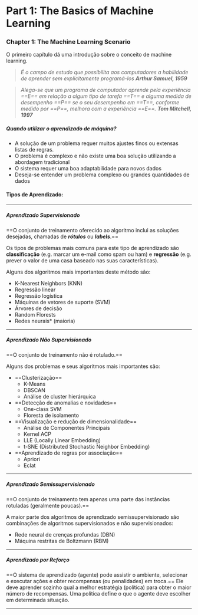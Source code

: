 # Part 1: The Basics of Machine Learning

### Chapter 1: The Machine Learning Scenario

O primeiro capítulo dá uma introdução sobre o conceito de machine learning.

> *É o campo de estudo que possibilita aos computadores a habilidade de aprender sem explicitamente programá-los*
> ***Arthur Samuel, 1959***

> *Alega-se que um programa de computador aprende pela experiência ==E== em relação a algum tipo de tarefa ==T== e alguma medida de desempenho ==P== se o seu desempenho em ==T==, conforme medido por ==P==, melhora com a experiência ==E==.*
> ***Tom Mitchell, 1997***

##### Quando utilizar o aprendizado de máquina?
- A solução de um problema requer muitos ajustes finos ou extensas listas de regras.
- O problema é complexo e não existe uma boa solução utilizando a abordagem tradicional
- O sistema requer uma boa adaptabilidade para novos dados
- Deseja-se entender um problema complexo ou grandes quantidades de dados



#### Tipos de Aprendizado:

---
##### Aprendizado Supervisionado

==O conjunto de treinamento oferecido ao algoritmo inclui as soluções desejadas, chamadas de ***rótulos*** ou ***labels***.==

Os tipos de problemas mais comuns para este tipo de aprendizado são **classificação** (e.g. marcar um e-mail como spam ou ham) e **regressão** (e.g. prever o valor de uma casa baseado nas suas características).

Alguns dos algoritmos mais importantes deste método são:
- K-Nearest Neighbors (KNN)
- Regressão linear
- Regressão logística
- Máquinas de vetores de suporte (SVM)
- Árvores de decisão
- Random Florests
- Redes neurais* (maioria)

---
##### Aprendizado Não Supervisionado

==O conjunto de treinamento não é rotulado.==

Alguns dos problemas e seus algoritmos mais importantes são:
- ==Clusterização==
	- K-Means
	- DBSCAN
	- Análise de cluster hierárquica
- ==Detecção de anomalias e novidades==
	- One-class SVM
	- Floresta de isolamento
- ==Visualização e redução de dimensionalidade==
	- Análise de Componentes Principais
	- Kernel ACP
	- LLE (Locally Linear Embedding)
	- t-SNE (Distributed Stochastic Neighbor Embedding)
- ==Aprendizado de regras por associação==
	- Apriori
	- Eclat

---
##### Aprendizado Semissupervisionado

==O conjunto de treinamento tem apenas uma parte das instâncias rotuladas (geralmente poucas).==

A maior parte dos algoritmos de aprendizado semissupervisionado são combinações de algoritmos supervisionados e não supervisionados:
- Rede neural de crenças profundas (DBN)
- Máquina restritas de Boltzmann (RBM)

---
##### Aprendizado por Reforço

==O sistema de aprendizado (agente) pode assistir o ambiente, selecionar e executar ações e obter recompensas (ou penalidades) em troca.== Ele deve aprender sozinho qual a melhor estratégia (política) para obter o maior número de recompensas. Uma política define o que o agente deve escolher em determinada situação.

---
